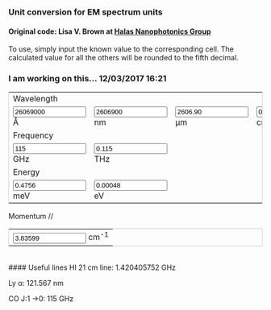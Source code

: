 ### Unit conversion for EM spectrum units
#### Original code: Lisa V. Brown at <a href="http://halas.rice.edu/conversions" target="blank">Halas Nanophotonics Group</a>
To use, simply input the known value to the corresponding cell. The calculated value for all the others will be rounded to the fifth decimal.

### I am working on this... 12/03/2017 16:21
<form name="conversion">
<table cellpadding="2" align="center" style="border-width:1px" bordercolor="#CCCCCC">
<tr>
<td>Wavelength</td><td></td><td></td><td></td>
</tr>
<tr>
<td><input name="A" onkeyup="angstrom_to_all()" value="26069000" size="15"> &#8491; </td>          
<td><input name="nm" onkeyup="nmconvert()" value="2606900" size="15"> nm </td>
<td><input name="um" onkeyup="umconvert()" value="2606.90" size="15"> &#181;m </td>
<td><input name="cm" onkeyup="cmconvert()" value="0.26069" size="15"> cm </td>
</tr>
<tr>
<td>Frequency</td><td></td><td></td><td></td>
</tr>
<tr>
<td><input name="GHz" onkeyup="GHz_to_all()" value="115" size="15"> GHz </td>
<td><input name="THz" onkeyup="THzconvert()" value="0.115" size="15"> THz </td>
<td></td><td></td></tr>
<tr>
<td>Energy</td><td></td><td></td><td></td>
</tr>
<tr>
<td><input name="meV" onkeyup="meV_to_all()" value="0.4756" size="15"> meV </td>
<td><input name="eV" onkeyup="eVconvert()" value="0.00048" size="15"> eV </td>
<td></td><td></td>
</tr></table>
Momentum
<table cellpadding="2" align="center" style="border-width:1px" bordercolor="#CCCCCC">
<tr>
// <td><input name="p" onkeyup="p_to_all()" value="3.83599" size="15"> cm<sup>-1</sup> </td>
</tr></table>
</form>

<script language="javascript">
// Constants
c_AGHz = 2.99792458e9;
hc_meVA = 1.23984193e7;
h_meV_GHz = 4.135667662e-3;
//kB_meV_K = 8.6173303e-2;

// Wavelength
function angstrom_to_all(from_other=false, from_W=10){
    with (document.conversion){
        if (! from_other) {
            meV.value=(hc_meVA/A.value).toFixed(5);
            meV_to_all(true)
            GHz.value=(c_AGHz/A.value).toFixed(5);
            GHz_to_all(true);
        }
        if (from_W != 9) {
            nm.value=(A.value*(1e-1)).toFixed(5);
        }
        if (from_W != 6) {
            um.value=(A.value*(1e-4)).toFixed(5);
        }
        if (from_W != 2) {
            cm.value=(A.value*(1e-8)).toFixed(5);
        }
    }
}
function nmconvert(){
    with (document.conversion){
        A.value=(nm.value*10).toFixed(5);
        angstrom_to_all(false, 9);
    }
}
function umconvert(){
    with (document.conversion){
        A.value=(um.value*1e4).toFixed(5);
        angstrom_to_all(false, 6);
    }
}
function cmconvert(){
    with (document.conversion){
        A.value=(cm.value*1e8).toFixed(5);
        angstrom_to_all(false, 2);
    }
}

// Energy
function meV_to_all(from_other=false, from_E=3){
    with (document.conversion){
        if (! from_other) {
            A.value = (hc_meVA/meV.value).toFixed(5);
            angstrom_to_all(true);
            GHz.value = (meV.value/h_meV_GHz).toFixed(5);
            GHz_to_all(true);
        }
        if (from_E != 0) {
            eV.value = (meV.value*(1e-3)).toFixed(5);
        }
    }
}
function eVconvert(){
    with (document.conversion){
        meV.value = (eV.value*(1e3)).toFixed(5);
        meV_to_all(false, 0);
    }
}

// Frequency
function GHz_to_all(from_other=false, from_f=9){
    with (document.conversion){
        if (! from_other) {
            A.value = (c_AGHz/GHz.value).toFixed(5);
            angstrom_to_all(true);
            meV.value = (GHz.value*h_meV_GHz).toFixed(5);
            meV_to_all(true);
        }
        if (from_f != 12) {
            THz.value = (GHz.value*(1e-3)).toFixed(5);
        }
    }
}
function THzconvert(){
    with (document.conversion){
        GHz.value = (THz.value*1e3).toFixed(5);
        GHz_to_all(false, 12);
    }
}

// Momentum
function kcm_to_all(from_other=false, from_k=2){
    with (document.conversion){
        if (! from_other) {
            A.value = (c_AGHz/GHz.value).toFixed(5);
            angstrom_to_all(true);
            meV.value = (GHz.value*h_meV_GHz).toFixed(5);
            meV_to_all(true);
        }
    }
}

</script>
<br>
#### Useful lines
HI 21 cm line: 1.420405752 GHz

Ly	&alpha;: 121.567 nm

CO J:1	&rarr;0: 115 GHz
